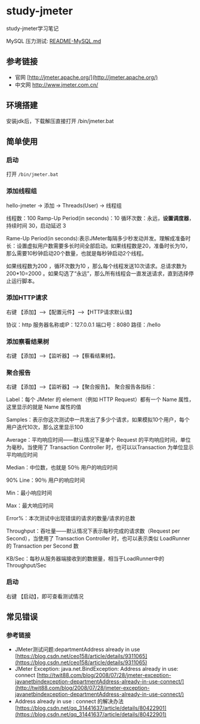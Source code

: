 # study-jmeter #
study-jmeter学习笔记

MySQL 压力测试:  [README-MySQL.md](README-MySQL.md)

## 参考链接 ##
- 官网 [http://jmeter.apache.org/](http://jmeter.apache.org/)
- 中文网 http://www.jmeter.com.cn/

## 环境搭建 ##
安装jdk后，下载解压直接打开 /bin/jmeter.bat

## 简单使用 ##

### 启动 ###
打开 `/bin/jmeter.bat`

### 添加线程组 ###
hello-jmeter -> 添加 -> Threads(User) -> 线程组

线程数：100
Ramp-Up Period(in seconds)：10
循环次数：永远，**设置调度器**，持续时间 30，启动延迟 3

Rame-Up Period(in seconds):表示JMeter每隔多少秒发动并发。理解成准备时长：设置虚拟用户数需要多长时间全部启动。如果线程数是20，准备时长为10，那么需要10秒钟启动20个数量，也就是每秒钟启动2个线程。

如果线程数为200 ，循环次数为10 ，那么每个线程发送10次请求。总请求数为200*10=2000 。如果勾选了“永远”，那么所有线程会一直发送请求，直到选择停止运行脚本。

### 添加HTTP请求 ###
右键 【添加】-->【配置元件】-->【HTTP请求默认值】

协议：http
服务器名称或IP：127.0.0.1
端口号：8080
路径：/hello

### 添加察看结果树 ###
右键 【添加】-->【监听器】-->【察看结果树】。

### 聚合报告 ###
右键 【添加】-->【监听器】-->【聚合报告】。
聚合报告各指标：

Label：每个 JMeter 的 element（例如 HTTP Request）都有一个 Name 属性，这里显示的就是 Name 属性的值

Samples：表示你这次测试中一共发出了多少个请求，如果模拟10个用户，每个用户迭代10次，那么这里显示100

Average：平均响应时间——默认情况下是单个 Request 的平均响应时间，单位为毫秒。当使用了 Transaction Controller 时，也可以以Transaction 为单位显示平均响应时间

Median：中位数，也就是 50％ 用户的响应时间

90% Line：90％ 用户的响应时间

Min：最小响应时间

Max：最大响应时间

Error%：本次测试中出现错误的请求的数量/请求的总数

Throughput：吞吐量——默认情况下表示每秒完成的请求数（Request per Second），当使用了 Transaction Controller 时，也可以表示类似 LoadRunner 的 Transaction per Second 数

KB/Sec：每秒从服务器端接收到的数据量，相当于LoadRunner中的Throughput/Sec

### 启动 ###
右键 【启动】，即可查看测试情况

## 常见错误 ##

### 参考链接 ###
- JMeter测试问题:departmentAddress already in use [https://blog.csdn.net/ceo158/article/details/9311065](https://blog.csdn.net/ceo158/article/details/9311065)
- JMeter Exception: java.net.BindException: Address already in use: connect [http://twit88.com/blog/2008/07/28/jmeter-exception-javanetbindexception-departmentAddress-already-in-use-connect/](http://twit88.com/blog/2008/07/28/jmeter-exception-javanetbindexception-departmentAddress-already-in-use-connect/)
- Address already in use : connect 的解决办法 [https://blog.csdn.net/qq_31441637/article/details/80422901](https://blog.csdn.net/qq_31441637/article/details/80422901)




